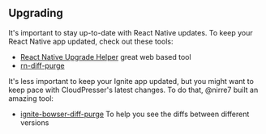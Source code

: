 ## Upgrading

It's important to stay up-to-date with React Native updates. To keep your React Native app updated, check out these tools:

- [React Native Upgrade Helper](https://react-native-community.github.io/upgrade-helper/) great web based tool
- [rn-diff-purge](https://github.com/react-native-community/rn-diff-purge)

It's less important to keep your Ignite app updated, but you might want to keep pace with CloudPresser's latest changes. To do that, @nirre7 built an amazing tool:

- [ignite-bowser-diff-purge](https://github.com/nirre7/ignite-bowser-diff-purge) To help you see the diffs between different versions
